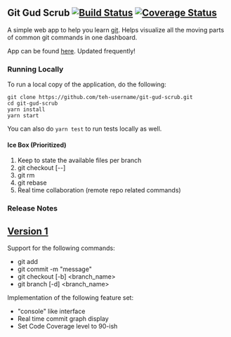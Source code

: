 ## Git Gud Scrub [![Build Status](https://travis-ci.org/teh-username/git-gud-scrub.svg?branch=master)](https://travis-ci.org/teh-username/git-gud-scrub) [![Coverage Status](https://coveralls.io/repos/github/teh-username/git-gud-scrub/badge.svg?branch=master)](https://coveralls.io/github/teh-username/git-gud-scrub?branch=master)

A simple web app to help you learn [git](https://git-scm.com/about). Helps visualize all the moving parts of common git commands in one dashboard.

App can be found [here](https://gitgudscrub.xyz/). Updated frequently!

### Running Locally

To run a local copy of the application, do the following:

```
git clone https://github.com/teh-username/git-gud-scrub.git
cd git-gud-scrub
yarn install
yarn start
```

You can also do `yarn test` to run tests locally as well.

#### Ice Box (Prioritized)

1. Keep to state the available files per branch
2. git checkout [--]
3. git rm
4. git rebase
5. Real time collaboration (remote repo related commands)

### Release Notes

## [Version 1](https://github.com/teh-username/git-gud-scrub/releases/tag/v1.0)

Support for the following commands:

* git add
* git commit -m "message"
* git checkout [-b] <branch_name>
* git branch [-d] <branch_name>

Implementation of the following feature set:

* "console" like interface
* Real time commit graph display
* Set Code Coverage level to 90-ish
